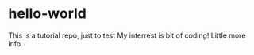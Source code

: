 # hello-world
This is a tutorial repo, just to test
My interrest is bit of coding!
Little more info
